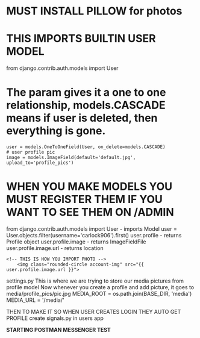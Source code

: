 # MUST INSTALL PILLOW for photos

# THIS IMPORTS BUILTIN USER MODEL
from django.contrib.auth.models import User

  # The param gives it a one to one relationship, models.CASCADE means if user is deleted, then everything is gone.
    user = models.OneToOneField(User, on_delete=models.CASCADE)
    # user profile pic
    image = models.ImageField(default='default.jpg', upload_to='profile_pics')

# WHEN YOU MAKE MODELS YOU MUST REGISTER THEM IF YOU WANT TO SEE THEM ON /ADMIN



from django.contrib.auth.models import User - imports Model
user = User.objects.filter(username='carlock906').first()
user.profile - returns Profile object
user.profile.image - returns ImageFieldFile
user.profile.image.url - returns location

    <!-- THIS IS HOW YOU IMPORT PHOTO -->
        <img class="rounded-circle account-img" src="{{ user.profile.image.url }}">

        
settings.py
This is where we are trying to store our media pictures from profile model
Now whenever you create a profile and add picture, it goes to media/profile_pics/pic.jpg
MEDIA_ROOT = os.path.join(BASE_DIR, 'media')
MEDIA_URL = '/media/'

THEN TO MAKE IT SO WHEN USER CREATES LOGIN THEY AUTO GET PROFILE
create signals.py in users app




**STARTING POSTMAN MESSENGER TEST**


<!-- 
class PostDetailView(LoginRequiredMixin, UserPassesTestMixin, DeleteView):
    model = Post -->

    
<!-- class PostUpdateView(LoginRequiredMixin, UserPassesTestMixin, UpdateView): # This template only has two fields for the form.
model = Post  
fields = ['title', 'content']

# This sets the post form to have the current logged in user. OVERRIDE
def form_valid(self, form):
    form.instance.author = self.request.user
    return super().form_valid(form)

def test_func(self):
    post = self.get_object()
    # Checking to see if person making post is author logged in
    if self.request.user == post.author:
        return True
    return False

class PostDeleteView(LoginRequiredMixin, UserPassesTestMixin, DeleteView):
model = Post

def test_func(self):
    post = self.get_object()
    # Checking to see if person making post is author logged in
    if self.request.user == post.author:
        return True
    return False -->


<!-- {% if object.author == user  %}
        <div>
            <a class="btn btn-secondary btn-sm mt-1 mb-1" href="{% url 'post-update' object.id %}">Update</a>
            <a class="btn btn-danger btn-sm mt-1 mb-1" href="{% url 'post-delete' object.id %}">Delete</a>
        </div>
    {% endif %}
</div>
<h2 class="article-title">{{ object.title }}</h2>
<p class="article-content">{{ object.content }}</p>
</div> -->